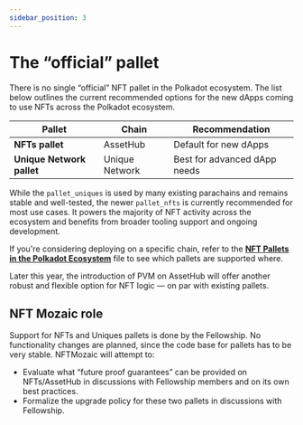 ```yaml
---
sidebar_position: 3 
---
```


# The “official” pallet

There is no single “official” NFT pallet in the Polkadot ecosystem. 
The list below outlines the current recommended options for the new dApps coming to use NFTs across the Polkadot ecosystem.

| Pallet            | Chain | Recommendation                                  |
|-----------------------|----|-----------------------------------------------------|
| **NFTs pallet** | AssetHub | Default for new dApps                               |
| **Unique Network pallet** | Unique Network | Best for advanced dApp needs                        |


While the `pallet_uniques` is used by many existing parachains and remains stable and well-tested, the newer `pallet_nfts` is currently recommended for most use cases. It powers the majority of NFT activity across the ecosystem and benefits from broader tooling support and ongoing development.

If you're considering deploying on a specific chain, refer to the **[NFT Pallets in the Polkadot Ecosystem](https://docs.google.com/spreadsheets/d/1BhlmF9BUw0z6B5qBAqC3j_NMZ0dbhenvgFNFIo4oPhQ/edit?usp=sharing)** file to see which pallets are supported where.

Later this year, the introduction of PVM on AssetHub will offer another robust and flexible option for NFT logic — on par with existing pallets.



## NFT Mozaic role 
Support for NFTs and Uniques pallets is done by the Fellowship. No functionality changes are planned, since the code base for pallets has to be very stable. NFTMozaic will attempt to:

- Evaluate what “future proof guarantees” can be provided on NFTs/AssetHub in discussions with Fellowship members and on its own best practices.
- Formalize the upgrade policy for these two pallets in discussions with Fellowship.

